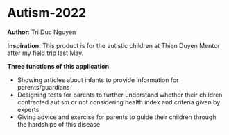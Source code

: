 # Autism-2022
**Author**: Tri Duc Nguyen

**Inspiration**: This product is for the autistic children at Thien Duyen Mentor after my field trip last May.

**Three functions of this application**
  - Showing articles about infants to provide information for parents/guardians
  - Designing tests for parents to further understand whether their children contracted autism or not considering health index and criteria given by experts
  - Giving advice and exercise for parents to guide their children through the hardships of this disease
